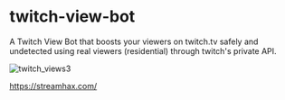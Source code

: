 # twitch-view-bot
A Twitch View Bot that boosts your viewers on twitch.tv safely and undetected using real viewers (residential) through twitch's private API.

![twitch_views3](https://github.com/StreamHaxOfficial/twitch-view-bot/assets/149981000/6e81a9e5-629f-44a9-a2ff-817b834b33db)

https://streamhax.com/

